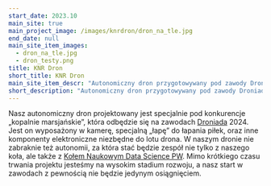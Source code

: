 ```yaml
---
start_date: 2023.10
main_site: true
main_project_image: /images/knrdron/dron_na_tle.jpg
end_date: null
main_site_item_images:
  - dron_na_tle.jpg
  - dron_testy.png
title: KNR Dron
short_title: KNR Dron
main_site_item_descr: "Autonomiczny dron przygotowywany pod zawody Droniada 2024"
short_description: "Autonomiczny dron przygotowywany pod zawody Droniada 2024"
---
```


Nasz autonomiczny dron projektowany jest specjalnie pod konkurencje „kopalnie marsjańskie”, która odbędzie się na zawodach [Droniada](https://droniada.eu/) 2024. Jest on wyposażony w kamerę, specjalną „łapę” do łapania piłek, oraz inne komponenty elektroniczne niezbędne do lotu drona. W naszym dronie nie zabraknie też autonomii, za która stać będzie zespół nie tylko z naszego koła, ale także z [Kołem Naukowym Data Science PW](https://www.facebook.com/kolonaukowedatascience/). Mimo krótkiego czasu trwania projektu jesteśmy na wysokim stadium rozwoju, a nasz start w zawodach z pewnością nie będzie jedynym osiągnięciem.